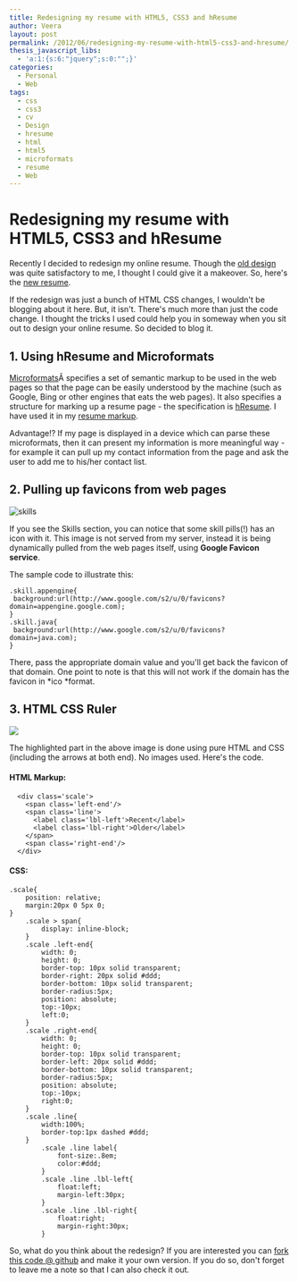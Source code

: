 ```yaml
---
title: Redesigning my resume with HTML5, CSS3 and hResume
author: Veera
layout: post
permalink: /2012/06/redesigning-my-resume-with-html5-css3-and-hresume/
thesis_javascript_libs:
  - 'a:1:{s:6:"jquery";s:0:"";}'
categories:
  - Personal
  - Web
tags:
  - css
  - css3
  - cv
  - Design
  - hresume
  - html
  - html5
  - microformats
  - resume
  - Web
---
```

# Redesigning my resume with HTML5, CSS3 and hResume

Recently I decided to redesign my online resume. Though the [old design][1] was quite satisfactory to me, I thought I could give it a makeover. So, here's the [new resume][2].

 [1]: https://www.dropbox.com/s/giavg7k0vmqkdt5/old-resume.png "Old resume design"
 [2]: http://veerasundar.com/resume/ "Veera Sundar - Resume"

If the redesign was just a bunch of HTML CSS changes, I wouldn't be blogging about it here. But, it isn't. There's much more than just the code change. I thought the tricks I used could help you in someway when you sit out to design your online resume. So decided to blog it.

## 1. Using hResume and Microformats

[Microformats][3]Â specifies a set of semantic markup to be used in the web pages so that the page can be easily understood by the machine (such as Google, Bing or other engines that eats the web pages). It also specifies a structure for marking up a resume page - the specification is [hResume][4]. I have used it in my [resume markup][5].

 [3]: http://microformats.org/ "microformats are a set of simple, open data formats built upon existing and widely adopted standards."
 [4]: http://microformats.org/wiki/hresume "hResume is a microformat for publishing resumes and CVs"
 [5]: https://github.com/vraa/resume/blob/master/index.htm "Resume markup"

Advantage!? If my page is displayed in a device which can parse these microformats, then it can present my information is more meaningful way - for example it can pull up my contact information from the page and ask the user to add me to his/her contact list.

## 2. Pulling up favicons from web pages

![][6]

 [6]: http://veerasundar.com/img/2012/06/skills.png "skills"

If you see the Skills section, you can notice that some skill pills(!) has an icon with it. This image is not served from my server, instead it is being dynamically pulled from the web pages itself, using **Google Favicon service**.

The sample code to illustrate this:

    .skill.appengine{
     background:url(http://www.google.com/s2/u/0/favicons?domain=appengine.google.com);
    }
    .skill.java{
     background:url(http://www.google.com/s2/u/0/favicons?domain=java.com);
    }

There, pass the appropriate domain value and you'll get back the favicon of that domain. One point to note is that this will not work if the domain has the favicon in *ico *format.

## 3. HTML CSS Ruler

![][9]

 [9]: http://veerasundar.com/img/2012/06/html5-css3-ruler.png

The highlighted part in the above image is done using pure HTML and CSS (including the arrows at both end). No images used. Here's the code.

#### HTML Markup:

      <div class='scale'>
        <span class='left-end'/>
        <span class='line'>
          <label class='lbl-left'>Recent</label>
          <label class='lbl-right'>Older</label>
        </span>
        <span class='right-end'/>
      </div>

#### CSS:

    .scale{
    	position: relative;
    	margin:20px 0 5px 0;
    }
    	.scale > span{
    		display: inline-block;
    	}
    	.scale .left-end{
    		width: 0;
    		height: 0;
    		border-top: 10px solid transparent;
    		border-right: 20px solid #ddd;
    		border-bottom: 10px solid transparent;
    		border-radius:5px;
    		position: absolute;
    		top:-10px;
    		left:0;
    	}
    	.scale .right-end{
    		width: 0;
    		height: 0;
    		border-top: 10px solid transparent;
    		border-left: 20px solid #ddd;
    		border-bottom: 10px solid transparent;
    		border-radius:5px;
    		position: absolute;
    		top:-10px;
    		right:0;
    	}
    	.scale .line{
    		width:100%;
    		border-top:1px dashed #ddd;
    	}
    		.scale .line label{
    			font-size:.8em;
    			color:#ddd;
    		}
    		.scale .line .lbl-left{
    			float:left;
    			margin-left:30px;
    		}
    		.scale .line .lbl-right{
    			float:right;
    			margin-right:30px;
    		}

So, what do you think about the redesign? If you are interested you can [fork this code @ github][8] and make it your own version. If you do so, don't forget to leave me a note so that I can also check it out.

 [8]: https://github.com/vraa/resume "Resume source at GitHub"